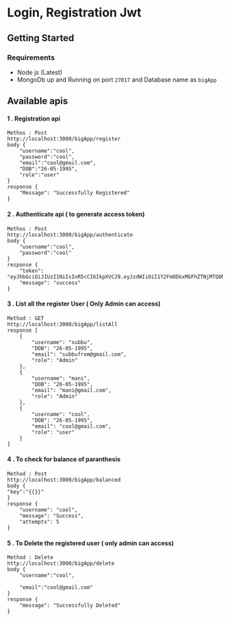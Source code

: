 # Login, Registration Jwt

## Getting Started
### Requirements
* Node js (Latest)
* MongoDb up and Running on port ```27017``` and Database name as ```bigApp```

## Available apis
#### 1 . Registration api
```
Methos : Post
http://localhost:3000/bigApp/register
body {
	"username":"cool",
	"password":"cool",
	"email":"cool@gmail.com",
	"DOB":"26-05-1995",
	"role":"user"
}
response {
    "Message": "Successfully Registered"
}
```
#### 2 . Authenticate api ( to generate access token)
```
Methos : Post
http://localhost:3000/bigApp/authenticate
body {
	"username":"cool",
	"password":"cool"
}
response {
    "token": "eyJhbGciOiJIUzI1NiIsInR5cCI6IkpXVCJ9.eyJzdWIiOiI1Y2FmODkxMGFhZTNjMTQ0NmZjYmM0M2YiLCJ1c2VyTmFtZSI6ImNvb2wiLCJyb2xlIjoidXNlciIsImVtYWlsIjoiY29vbEBnbWFpbC5jb20iLCJpYXQiOjE1NTUwMDc3NjR9.BrNXFIW95lxuMGup5xvmbwnrNlrWSa2PduNAmARcxh8",
    "message": "success"
}
```
#### 3 . List all the register User ( Only Admin can access)
```
Method : GET
http://localhost:3000/bigApp/listAll
response [
    {
        "username": "subbu",
        "DOB": "26-05-1995",
        "email": "subbufrom@gmail.com",
        "role": "Admin"
    },
    {
        "username": "mani",
        "DOB": "26-05-1995",
        "email": "mani@gmail.com",
        "role": "Admin"
    },
    {
        "username": "cool",
        "DOB": "26-05-1995",
        "email": "cool@gmail.com",
        "role": "user"
    }
]
```

#### 4 . To check for balance of paranthesis
```
Method : Post
http://localhost:3000/bigApp/balanced
body {
"key":"{{}}"
}
response {
    "username": "cool",
    "message": "Success",
    "attempts": 5
}
```
#### 5 . To Delete the registered user ( only admin can access)
```
Method : Delete
http://localhost:3000/bigApp/delete
body {
	"username":"cool",

	"email":"cool@gmail.com"
}
response {
    "message": "Successfully Deleted"
}
```
